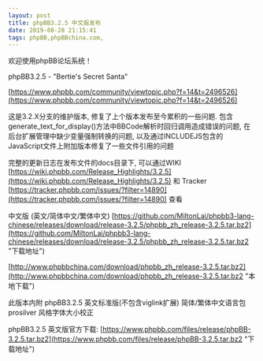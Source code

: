 ```yaml
---
layout: post
title: phpBB3.2.5 中文版发布
date: 2019-08-28 21:15:41
tags: phpBB,phpBBchina.com,
---
```

欢迎使用phpBB论坛系统！

phpBB3.2.5 - "Bertie's Secret Santa"

[https://www.phpbb.com/community/viewtopic.php?f=14&t=2496526](https://www.phpbb.com/community/viewtopic.php?f=14&t=2496526)

这是3.2.X分支的维护版本, 修复了上个版本发布至今累积的一些问题. 包含generate_text_for_display()方法中BBCode解析时回归调用造成错误的问题, 在后台扩展管理中缺少变量强制转换的问题, 以及通过INCLUDEJS包含的JavaScript文件上附加版本修复了一些文件引用的问题

完整的更新日志在发布文件的docs目录下, 可以通过WIKI 
[https://wiki.phpbb.com/Release_Highlights/3.2.5](https://wiki.phpbb.com/Release_Highlights/3.2.5) 和 Tracker [https://tracker.phpbb.com/issues/?filter=14890](https://tracker.phpbb.com/issues/?filter=14890) 查看

中文版 (英文/简体中文/繁体中文)
[https://github.com/MiltonLai/phpbb3-lang-chinese/releases/download/release-3.2.5/phpbb_zh_release-3.2.5.tar.bz2](https://github.com/MiltonLai/phpbb3-lang-chinese/releases/download/release-3.2.5/phpbb_zh_release-3.2.5.tar.bz2 "下载地址")

[http://www.phpbbchina.com/download/phpbb_zh_release-3.2.5.tar.bz2](http://www.phpbbchina.com/download/phpbb_zh_release-3.2.5.tar.bz2 "本地下载")

此版本内附
phpBB3.2.5 英文标准版(不包含viglink扩展)
简体/繁体中文语言包
prosilver 风格字体大小校正

phpBB3.2.5 英文版官方下载:
[https://www.phpbb.com/files/release/phpBB-3.2.5.tar.bz2](https://www.phpbb.com/files/release/phpBB-3.2.5.tar.bz2 "下载地址")